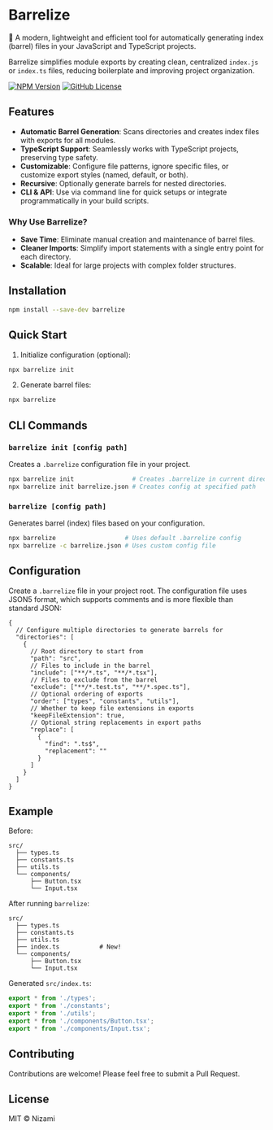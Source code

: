# Barrelize

🚀 A modern, lightweight and efficient tool for automatically generating index (barrel) files in your JavaScript and TypeScript projects.

Barrelize simplifies module exports by creating clean, centralized `index.js` or `index.ts` files, reducing boilerplate and improving project organization.

[![NPM Version](https://img.shields.io/npm/v/barrelize)](https://www.npmjs.com/package/barrelize)
[![GitHub License](https://img.shields.io/github/license/nizami/barrelize)](https://opensource.org/licenses/MIT)

## Features

- **Automatic Barrel Generation**: Scans directories and creates index files with exports for all modules.
- **TypeScript Support**: Seamlessly works with TypeScript projects, preserving type safety.
- **Customizable**: Configure file patterns, ignore specific files, or customize export styles (named, default, or both).
- **Recursive**: Optionally generate barrels for nested directories.
- **CLI & API**: Use via command line for quick setups or integrate programmatically in your build scripts.

### Why Use Barrelize?

- **Save Time**: Eliminate manual creation and maintenance of barrel files.
- **Cleaner Imports**: Simplify import statements with a single entry point for each directory.
- **Scalable**: Ideal for large projects with complex folder structures.

## Installation

```bash
npm install --save-dev barrelize
```

## Quick Start

1. Initialize configuration (optional):

```bash
npx barrelize init
```

2. Generate barrel files:

```bash
npx barrelize
```

## CLI Commands

### `barrelize init [config path]`

Creates a `.barrelize` configuration file in your project.

```bash
npx barrelize init                # Creates .barrelize in current directory
npx barrelize init barrelize.json # Creates config at specified path
```

### `barrelize [config path]`

Generates barrel (index) files based on your configuration.

```bash
npx barrelize                   # Uses default .barrelize config
npx barrelize -c barrelize.json # Uses custom config file
```

## Configuration

Create a `.barrelize` file in your project root. The configuration file uses JSON5 format, which supports comments and is more flexible than standard JSON:

```jsonc
{
  // Configure multiple directories to generate barrels for
  "directories": [
    {
      // Root directory to start from
      "path": "src",
      // Files to include in the barrel
      "include": ["**/*.ts", "**/*.tsx"],
      // Files to exclude from the barrel
      "exclude": ["**/*.test.ts", "**/*.spec.ts"],
      // Optional ordering of exports
      "order": ["types", "constants", "utils"],
      // Whether to keep file extensions in exports
      "keepFileExtension": true,
      // Optional string replacements in export paths
      "replace": [
        {
          "find": ".ts$",
          "replacement": ""
        }
      ]
    }
  ]
}
```

## Example

Before:

```
src/
  ├── types.ts
  ├── constants.ts
  ├── utils.ts
  └── components/
      ├── Button.tsx
      └── Input.tsx
```

After running `barrelize`:

```
src/
  ├── types.ts
  ├── constants.ts
  ├── utils.ts
  ├── index.ts           # New!
  └── components/
      ├── Button.tsx
      └── Input.tsx
```

Generated `src/index.ts`:

```typescript
export * from './types';
export * from './constants';
export * from './utils';
export * from './components/Button.tsx';
export * from './components/Input.tsx';
```

## Contributing

Contributions are welcome! Please feel free to submit a Pull Request.

## License

MIT © Nizami
